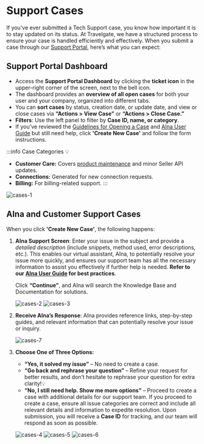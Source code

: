 ﻿---
sidebar_position: 2
---

# Support Cases

If you've ever submitted a Tech Support case, you know how important it is to stay updated on its status. At Travelgate, we have a structured process to ensure your case is handled efficiently and effectively. When you submit a case through our [Support Portal](https://app.travelgate.com/support), here’s what you can expect:

## Support Portal Dashboard

- Access the **Support Portal Dashboard** by clicking the **ticket icon** in the upper-right corner of the screen, next to the bell icon.
- The dashboard provides an **overview of all open cases** for both your user and your company, organized into different tabs.
- You can **sort cases** by status, creation date, or update date, and view or close cases via **“Actions > View Case”** or **“Actions > Close Case.”**
- **Filters**: Use the left panel to filter by **Case ID, name, or category**.
- If you've reviewed the [Guidelines for Opening a Case](/kb/tickets/guidelines-for-submitting-a-ticket-to-our-support-team) and [AIna User Guide](/kb/getting-started-with-travelgate/about-our-support/aina-guide) but still need help, click **'Create New Case'** and follow the form instructions.

:::info Case Categories 💡
- **Customer Care:** Covers [product maintenance](/kb/getting-started-with-travelgate/about-our-support/customer-care-support#how-are-partner-requests-categorized-at-travelgatex) and minor Seller API updates.
- **Connections:** Generated for new connection requests.
- **Billing:** For billing-related support.
:::

![cases-1](https://storage.travelgate.com//kbase/cases-1.jpg)

## AIna and Customer Support Cases

When you click **'Create New Case'**, the following happens:

1. **AIna Support Screen**: Enter your issue in the subject and provide a *detailed description* (include snippets, method used, error descriptions, etc.). This enables our virtual assistant, AIna, to potentially resolve your issue more quickly, and ensures our support team has all the necessary information to assist you effectively if further help is needed. **Refer to our [AIna User Guide](/kb/getting-started-with-travelgate/about-our-support/aina-guide) for best practices**.  

   Click **“Continue”**, and AIna will search the Knowledge Base and Documentation for solutions.
   
   ![cases-2](https://storage.travelgate.com//kbase/cases-2.jpg)
   ![cases-3](https://storage.travelgate.com//kbase/cases-3.jpg)

2. **Receive AIna’s Response**: AIna provides reference links, step-by-step guides, and relevant information that can potentially resolve your issue or inquiry.
   
   ![cases-7](https://storage.travelgate.com//kbase/cases-7.jpg)

3. **Choose One of Three Options:**
   - **“Yes, it solved my issue”** – No need to create a case.
   - **“Go back and rephrase your question”** – Refine your request for better results, and don’t hesitate to rephrase your question for extra clarity!💡
   - **“No, I still need help. Show me more options”** – Proceed to create a case with additional details for our support team. If you proceed to create a case, ensure all issue categories are correct and include all relevant details and information to expedite resolution. Upon submission, you will receive a **Case ID** for tracking, and our team will respond as soon as possible.
   
   ![cases-4](https://storage.travelgate.com//kbase/cases-4.jpg)
   ![cases-5](https://storage.travelgate.com//kbase/cases-5.jpg)
   ![cases-6](https://storage.travelgate.com//kbase/cases-6.jpg)